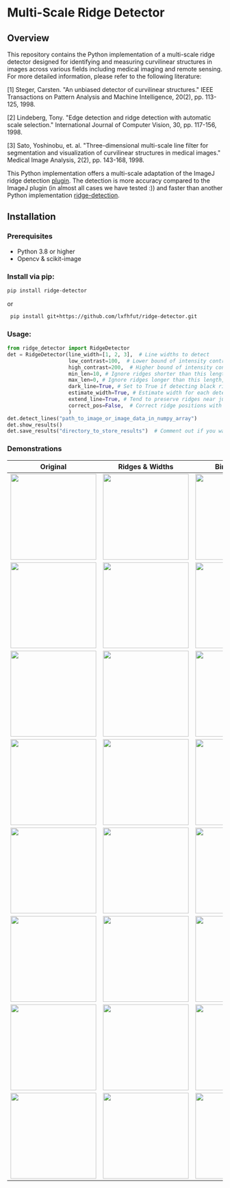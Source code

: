 # Multi-Scale Ridge Detector

## Overview

This repository contains the Python implementation of a multi-scale ridge detector designed for identifying and measuring curvilinear structures in images across various fields including medical imaging and remote sensing. For more detailed information, please refer to the following literature:

[1] Steger, Carsten. "An unbiased detector of curvilinear structures." IEEE Transactions on Pattern Analysis and Machine Intelligence, 20(2), pp. 113-125, 1998.

[2] Lindeberg, Tony. "Edge detection and ridge detection with automatic scale selection." International Journal of Computer Vision, 30, pp. 117-156, 1998.

[3] Sato, Yoshinobu, et. al. "Three-dimensional multi-scale line filter for segmentation and visualization of curvilinear structures in medical images." Medical Image Analysis, 2(2), pp. 143-168, 1998.


This Python implementation offers a multi-scale adaptation of the ImageJ ridge detection [plugin](https://imagej.net/Ridge_Detection). The detection is more accuracy compared to the ImageJ plugin (in almost all cases we have tested :)) and faster than another Python implementation [ridge-detection](https://pypi.org/project/ridge-detection/). 

## Installation

### Prerequisites

- Python 3.8 or higher
- Opencv & scikit-image


### Install via pip:

   ```bash
   pip install ridge-detector
   ```
or

  ```bash
   pip install git+https://github.com/lxfhfut/ridge-detector.git
  ```

### Usage:
```python
from ridge_detector import RidgeDetector
det = RidgeDetector(line_width=[1, 2, 3],  # Line widths to detect
                    low_contrast=100,  # Lower bound of intensity contrast
                    high_contrast=200,  # Higher bound of intensity contrast
                    min_len=10, # Ignore ridges shorter than this length
                    max_len=0, # Ignore ridges longer than this length, set to 0 for no limit
                    dark_line=True, # Set to True if detecting black ridges in white background, False otherwise
                    estimate_width=True, # Estimate width for each detected ridge point
                    extend_line=True, # Tend to preserve ridges near junctions if set to True
                    correct_pos=False,  # Correct ridge positions with asymmetric widths if set to True
                    )
det.detect_lines("path_to_image_or_image_data_in_numpy_array")
det.show_results()
det.save_results("directory_to_store_results")  # Comment out if you want to save the detection results
```

### Demonstrations

| Original                                                    | Ridges & Widths                                                              | Binary Ridges                                                                | Binary Widths                                                              |
|-------------------------------------------------------------|------------------------------------------------------------------------------|------------------------------------------------------------------------------|----------------------------------------------------------------------------|
| <img src="https://github.com/lxfhfut/ridge-detector/raw/main/data/images/img0.jpg" width="200" height="200"> | <img src="https://github.com/lxfhfut/ridge-detector/raw/main/data/results/img0_contours_widths.png" width="200" height="200"> | <img src="https://github.com/lxfhfut/ridge-detector/raw/main/data/results/img0_binary_contours.png" width="200" height="200"> | <img src="https://github.com/lxfhfut/ridge-detector/raw/main/data/results/img0_binary_widths.png" width="200" height="200"> |
| <img src="https://github.com/lxfhfut/ridge-detector/raw/main/data/images/img1.jpg" width="200" height="200"> | <img src="https://github.com/lxfhfut/ridge-detector/raw/main/data/results/img1_contours_widths.png" width="200" height="200"> | <img src="https://github.com/lxfhfut/ridge-detector/raw/main/data/results/img1_binary_contours.png" width="200" height="200"> | <img src="https://github.com/lxfhfut/ridge-detector/raw/main/data/results/img1_binary_widths.png" width="200" height="200"> |
| <img src="https://github.com/lxfhfut/ridge-detector/raw/main/data/images/img2.jpg" width="200" height="200"> | <img src="https://github.com/lxfhfut/ridge-detector/raw/main/data/results/img2_contours_widths.png" width="200" height="200"> | <img src="https://github.com/lxfhfut/ridge-detector/raw/main/data/results/img2_binary_contours.png" width="200" height="200"> | <img src="https://github.com/lxfhfut/ridge-detector/raw/main/data/results/img2_binary_widths.png" width="200" height="200"> |
| <img src="https://github.com/lxfhfut/ridge-detector/raw/main/data/images/img3.jpg" width="200" height="200"> | <img src="https://github.com/lxfhfut/ridge-detector/raw/main/data/results/img3_contours_widths.png" width="200" height="200"> | <img src="https://github.com/lxfhfut/ridge-detector/raw/main/data/results/img3_binary_contours.png" width="200" height="200"> | <img src="https://github.com/lxfhfut/ridge-detector/raw/main/data/results/img3_binary_widths.png" width="200" height="200"> |
| <img src="https://github.com/lxfhfut/ridge-detector/raw/main/data/images/img4.jpg" width="200" height="200"> | <img src="https://github.com/lxfhfut/ridge-detector/raw/main/data/results/img4_contours_widths.png" width="200" height="200"> | <img src="https://github.com/lxfhfut/ridge-detector/raw/main/data/results/img4_binary_contours.png" width="200" height="200"> | <img src="https://github.com/lxfhfut/ridge-detector/raw/main/data/results/img4_binary_widths.png" width="200" height="200"> |
| <img src="https://github.com/lxfhfut/ridge-detector/raw/main/data/images/img5.png" width="200" height="200"> | <img src="https://github.com/lxfhfut/ridge-detector/raw/main/data/results/img5_contours_widths.png" width="200" height="200"> | <img src="https://github.com/lxfhfut/ridge-detector/raw/main/data/results/img5_binary_contours.png" width="200" height="200"> | <img src="https://github.com/lxfhfut/ridge-detector/raw/main/data/results/img5_binary_widths.png" width="200" height="200"> |
| <img src="https://github.com/lxfhfut/ridge-detector/raw/main/data/images/img6.jpg" width="200" height="200"> | <img src="https://github.com/lxfhfut/ridge-detector/raw/main/data/results/img6_contours_widths.png" width="200" height="200"> | <img src="https://github.com/lxfhfut/ridge-detector/raw/main/data/results/img6_binary_contours.png" width="200" height="200"> | <img src="https://github.com/lxfhfut/ridge-detector/raw/main/data/results/img6_binary_widths.png" width="200" height="200"> |
| <img src="https://github.com/lxfhfut/ridge-detector/raw/main/data/images/img7.png" width="200" height="200"> | <img src="https://github.com/lxfhfut/ridge-detector/raw/main/data/results/img7_contours_widths.png" width="200" height="200"> | <img src="https://github.com/lxfhfut/ridge-detector/raw/main/data/results/img7_binary_contours.png" width="200" height="200"> | <img src="https://github.com/lxfhfut/ridge-detector/raw/main/data/results/img7_binary_widths.png" width="200" height="200"> |
